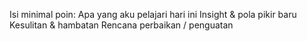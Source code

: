 Isi minimal poin:
Apa yang aku pelajari hari ini
Insight & pola pikir baru
Kesulitan & hambatan
Rencana perbaikan / penguatan
